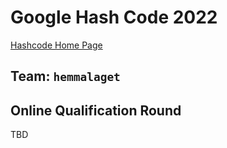 # Google Hash Code 2022

[Hashcode Home Page](https://codingcompetitions.withgoogle.com/hashcode/)

## Team: `hemmalaget`

## Online Qualification Round

TBD
